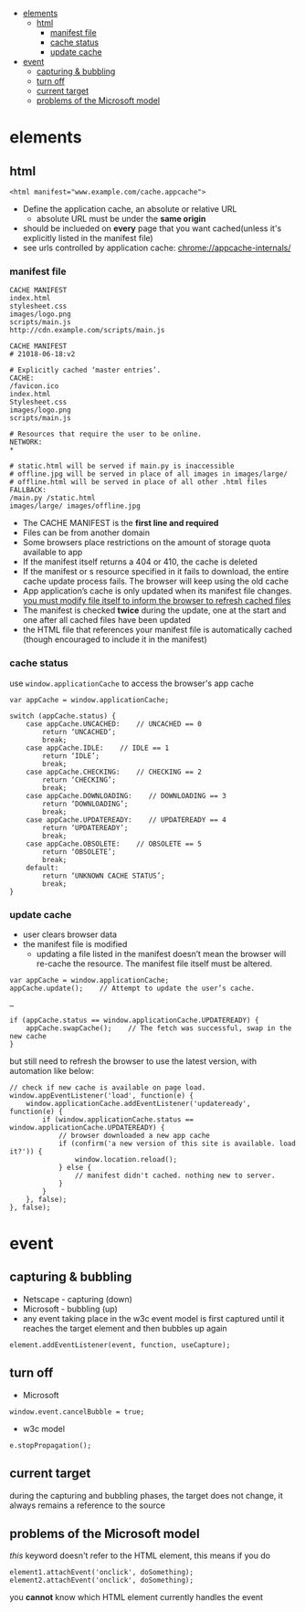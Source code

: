 
- [elements](#elements)
    - [html](#html)
        - [manifest file](#manifest-file)
        - [cache status](#cache-status)
        - [update cache](#update-cache)
- [event](#event)
    - [capturing & bubbling](#capturing--bubbling)
    - [turn off](#turn-off)
    - [current target](#current-target)
    - [problems of the Microsoft model](#problems-of-the-microsoft-model)


# elements

## html

```
<html manifest="www.example.com/cache.appcache">
````
* Define the application cache, an absolute or relative URL
    * absolute URL must be under the <b>same origin</b>
* should be inclueded on <b>every</b> page that you want cached(unless it's explicitly listed in the manifest file)
* see urls controlled by application cache: <u>chrome://appcache-internals/</u>
### manifest file

```
CACHE MANIFEST
index.html
stylesheet.css
images/logo.png
scripts/main.js
http://cdn.example.com/scripts/main.js
```

```
CACHE MANIFEST
# 21018-06-18:v2

# Explicitly cached ‘master entries’.
CACHE:
/favicon.ico
index.html
Stylesheet.css
images/logo.png
scripts/main.js

# Resources that require the user to be online.
NETWORK:
*

# static.html will be served if main.py is inaccessible
# offline.jpg will be served in place of all images in images/large/
# offline.html will be served in place of all other .html files
FALLBACK:
/main.py /static.html
images/large/ images/offline.jpg
```
* The CACHE MANIFEST is the <b>first line and required</b>
* Files can be from another domain
* Some browsers place restrictions on the amount of storage quota available to app
* If the manifest itself returns a 404 or 410, the cache is deleted
* If the manifest or s resource specified in it fails to download, the entire cache update process  fails. The browser will keep using the old cache
* App application’s cache is only updated when its manifest file changes. <u>you must modify file itself to inform the browser to refresh cached files</u>
* The manifest is checked <b>twice</b> during the update, one at the start and one after all cached files have been updated
* the HTML file that references your manifest file is automatically cached (though encouraged to include it in the manifest)

### cache status
use ```window.applicationCache``` to access the browser's app cache
```
var appCache = window.applicationCache;

switch (appCache.status) {
    case appCache.UNCACHED:    // UNCACHED == 0
        return ‘UNCACHED’;
        break;
    case appCache.IDLE:    // IDLE == 1
        return ‘IDLE’;
        break;
    case appCache.CHECKING:    // CHECKING == 2
        return ‘CHECKING’;
        break;
    case appCache.DOWNLOADING:    // DOWNLOADING == 3
        return ‘DOWNLOADING’;
        break;
    case appCache.UPDATEREADY:    // UPDATEREADY == 4
        return ‘UPDATEREADY’;
        break;
    case appCache.OBSOLETE:    // OBSOLETE == 5
        return ‘OBSOLETE’;
        break;
    default:
        return ‘UNKNOWN CACHE STATUS’;
        break;
}
```

### update cache
* user clears browser data
* the manifest file is modified
    * updating a file listed in the manifest doesn’t mean the browser will re-cache the resource. The manifest file itself must be altered.
```
var appCache = window.applicationCache;
appCache.update();    // Attempt to update the user’s cache.

…

if (appCache.status == window.applicationCache.UPDATEREADY) {
    appCache.swapCache();    // The fetch was successful, swap in the new cache
}
```
but still need to refresh the browser to use the latest version, with automation like below:
```
// check if new cache is available on page load.
window.appEventListener('load', function(e) {
    window.applicationCache.addEventListener('updateready', function(e) {
        if (window.applicationCache.status == window.applicationCache.UPDATEREADY) {
            // browser downloaded a new app cache
            if (confirm('a new version of this site is available. load it?')) {
                window.location.reload();
            } else {
                // manifest didn't cached. nothing new to server.
            }
        }
    }, false);
}, false);
```


# event

## capturing & bubbling
* Netscape - capturing (down)
* Microsoft - bubbling (up)
* any event taking place in the w3c event model is first captured until it reaches the target element and then bubbles up again
```
element.addEventListener(event, function, useCapture);
```

## turn off
* Microsoft
```
window.event.cancelBubble = true;
```
* w3c model
```
e.stopPropagation();
```

## current target
during the capturing and bubbling phases, the target does not change, it always remains a reference to the source

## problems of the Microsoft model
<i>this</i> keyword doesn't refer to the HTML element, this means if you do
```
element1.attachEvent('onclick', doSomething);
element2.attachEvent('onclick', doSomething);
```
you <b>cannot</b> know which HTML element currently handles the event